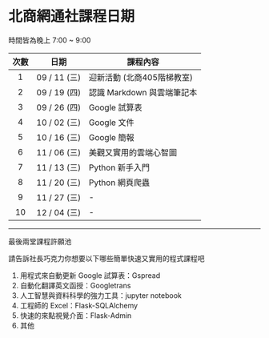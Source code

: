 北商網通社課程日期
===

時間皆為晚上 7:00 ~ 9:00 

| 次數 | 日期 | 課程內容 |
| :----: | :----: | ----------------- |
| 1 | 09 / 11 (三)| 迎新活動 (北商405階梯教室) |
| 2 | 09 / 19 (四)| 認識 Markdown 與雲端筆記本 |
| 3 | 09 / 26 (四)| Google 試算表 |
| 4 | 10 / 02 (三)| Google 文件 |
| 5 | 10 / 16 (三)| Google 簡報 |
| 6 | 11 / 06 (三)| 美觀又實用的雲端心智圖 |
| 7 | 11 / 13 (三)| Python 新手入門 |
| 8 | 11 / 20 (三)| Python 網頁爬蟲 |
| 9 | 11 / 27 (三)| - |
| 10 | 12 / 04 (三)| - |

---

最後兩堂課程許願池

請告訴社長巧克力你想要以下哪些簡單快速又實用的程式課程吧

1. 用程式來自動更新 Google 試算表：Gspread
2. 自動化翻譯英文函授：Googletrans
3. 人工智慧與資料科學的強力工具：jupyter notebook
4. 工程師的 Excel：Flask-SQLAlchemy
5. 快速的來點視覺介面：Flask-Admin
6. 其他
